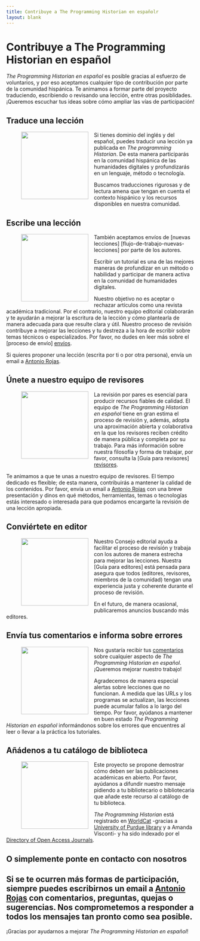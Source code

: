 ```yaml
---
title: Contribuye a The Programming Historian en españolr
layout: blank
---
```


# Contribuye a The Programming Historian en español

_The Programming Historian en español_ es posible gracias al esfuerzo de voluntarios, y por eso aceptamos cualquier tipo de contribución por parte de la comunidad hispánica. Te animamos a formar parte del proyecto traduciendo, escribiendo o revisando una lección, entre otras posiblidades. ¡Queremos escuchar tus ideas sobre cómo ampliar las vías de participación!

## Traduce una lección
<figure>
	<img src="../images/translator.png" width="180px" style="float: left; margin-right: 15px; margin-bottom: 15px;" />
</figure>

Si tienes dominio del inglés y del español, puedes traducir una lección ya publicada en _The programming Historian_. De esta manera participarás en la comunidad hispánica de las humanidades digitales y profundizarás en un lenguaje, método o tecnología. 

Buscamos traducciones rigurosas y de lectura amena que tengan en cuenta el contexto hispánico y los recursos disponibles en nuestra comunidad. 

## Escribe una lección

<figure>
	<img src="../images/author-sm.png" width="180px" style="float: left; margin-right: 15px; margin-bottom: 15px;" />
</figure>

También aceptamos envíos de [nuevas lecciones] [flujo-de-trabajo-nuevas-lecciones] por parte de los autores.

Escribir un tutorial es una de las mejores maneras de profundizar en un método o habilidad y participar de manera activa en la comunidad de humanidades digitales.

Nuestro objetivo no es aceptar o rechazar artículos como una revista académica tradicional. Por el contrario, nuestro equipo editorial colaborarán y te ayudarán a mejorar la escritura de la lección y cómo plantearla de manera adecuada para que resulte clara y útil. Nuestro proceso de revisión contribuye a mejorar las lecciones y tu destreza a la hora de escribir sobre temas técnicos o especializados. Por favor, no dudes en leer más sobre el [proceso de envío] [envíos].

Si quieres proponer una lección (escrita por ti o por otra persona), envía un email a <a href=“mailto:rojas.castro.antonio@gmail.com”>Antonio Rojas</a>. 


## Únete a nuestro equipo de revisores

<figure>
	<img src="../images/reviewer-sm.png" width="180px" style="float: left; margin-right: 15px; margin-bottom: 15px;" />
</figure>

La revisión por pares es esencial para producir recursos fiables de calidad. El equipo de _The Programming Historian en español_ tiene en gran estima el proceso de revisión y, además, adopta una aproximación abierta y colaborativa en la que los revisores reciben crédito de manera pública y completa por su trabajo. Para más información sobre nuestra filosofía y forma de trabajar, por favor, consulta la [Guía para revisores] [revisores].

Te animamos a que te unas a nuestro equipo de revisores. El tiempo dedicado es flexible; de esta manera, contribuirás a mantener la calidad de los contenidos. Por favor, envía un email a <a href=“mailto:rojas.castro.antonio@gmail.com”>Antonio Rojas</a> con una breve presentación y dinos en qué métodos, herramientas, temas o tecnologías estás interesado o interesada para que podamos encargarte la revisión de una lección apropiada. 


## Conviértete en editor

<figure>
	<img src="../gallery/editor-guidelines.png" width="180px" style="float: left; margin-right: 15px; margin-bottom: 15px;" />
</figure>

Nuestro Consejo editorial ayuda a facilitar el proceso de revisión y trabaja con los autores de manera estrecha para mejorar las lecciones. Nuestra [Guía para editores] está pensada para asegura que todos (editores, revisores, miembros de la comunidad) tengan una experiencia justa y coherente durante el proceso de revisión.

En el futuro, de manera ocasional, publicaremos anuncios buscando más editores.

## Envía tus comentarios e informa sobre errores 

<figure>
	<img src="../images/reader-sm.png" width="180px" style="float: left; margin-right: 15px; margin-bottom: 15px;" />
</figure>

Nos gustaría recibir tus [comentarios](../feedback.html) sobre cualquier aspecto de _The Programming Historian en español_. ¡Queremos mejorar nuestro trabajo!

Agradecemos de manera especial alertas sobre lecciones que no funcionan. A medida que las URLs y los programas se actualizan, las lecciones puede acumular fallos a lo largo del tiempo. Por favor, ayúdanos a mantener en buen estado _The Programming Historian en español_ informándonos sobre los errores que encuentres al leer o llevar a la práctica los tutoriales.


## Añádenos a tu catálogo de biblioteca 

<figure>
	<img src="../images/library-catalogue.png" width="180px" style="float: left; margin-right: 15px; margin-bottom: 15px;" />
</figure>

Este proyecto se propone demostrar cómo deben ser las publicaciones académicas en abierto. Por favor, ayúdanos a difundir nuestro mensaje pidiendo a tu bibliotecario o bibliotecaria que añade este recurso al catálogo de tu biblioteca.

_The Programming Historian_ está registrado en [WorldCat] -gracias a [University of Purdue library] y a Amanda Visconti- y ha sido indexado por el [Directory of Open Access Journals].


## O simplemente ponte en contacto con nosotros

Si se te ocurren más formas de participación, siempre puedes escribirnos un email a <a href=“mailto:rojas.castro.antonio@gmail.com”>Antonio Rojas</a> con comentarios, preguntas, quejas o sugerencias. Nos comprometemos a responder a todos los mensajes tan pronto como sea posible.
---

¡Gracias por ayudarnos a mejorar _The Programming Historian en español_!

[envíos]: http://es.programminghistorian.org/flujo-de-trabajo-nuevas-lecciones
[revisores]: http://es.programminghistorian.org/guia-para-revisores
[WorldCat]: http://www.worldcat.org/title/programming-historian/oclc/951537099
[University of Purdue library]: http://purdue-primo-prod.hosted.exlibrisgroup.com/primo_library/libweb/action/dlDisplay.do?vid=PURDUE&search_scope=everything&docId=PURDUE_ALMA51671812890001081&fn=permalink
[Directory of Open Access Journals]: https://doaj.org/toc/2397-2068
